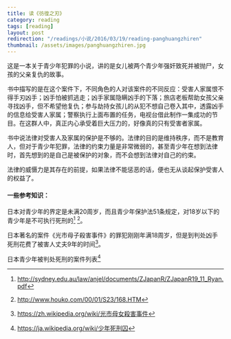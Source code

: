 ```yaml
---
title: 读《彷徨之刃》  
category: reading  
tags: [reading]  
layout: post  
redirection: "/readings/小说/2016/03/19/reading-panghuangzhiren"
thumbnail: /assets/images/panghuangzhiren.jpg
---
```



这是一本关于青少年犯罪的小说，讲的是女儿被两个青少年强奸致死并被抛尸，女孩的父亲复仇的故事。

书中描写的是在这个案件下，不同角色的人对该案件的不同反应：受害人家属恨不得手刃凶手；凶手怕被抓逃走；凶手家属隐瞒凶手的下落；旅店老板帮助女孩父亲寻找凶手，但不希望他复仇；参与劫持女孩儿的从犯不想自己卷入其中，透露凶手的信息给受害人家属；警察执行上面布置的任务，电视台借此制作一集成功的节目。在这群人中，真正内心承受着巨大压力的，好像真的只有受害者家属。

书中说法律对受害人及家属的保护是不够的。法律的目的是维持秩序，而不是教育人，但对于青少年犯罪，法律的约束力量是非常微弱的，甚至青少年在想到法律时，首先想到的是自己是被保护的对象，而不会想到法律对自己的约束。

法律的威慑力是其存在的前提，如果法律不能惩恶的话，便也无从谈起保护受害人的权益了。

#### 一些参考知识：

日本对青少年的界定是未满20周岁，而且青少年保护法51条规定，对18岁以下的青少年是不可执行死刑的[^1]  [^2]。

日本著名的案件《光市母子殺害事件》的罪犯刚刚年满18周岁，但是到判处凶手死刑花费了被害人丈夫9年的时间[^3]。

日本青少年被判处死刑的案件列表[^4]

[^1]: http://sydney.edu.au/law/anjel/documents/ZJapanR/ZJapanR19_11_Ryan.pdf


[^2]: http://www.houko.com/00/01/S23/168.HTM

[^3]: https://zh.wikipedia.org/wiki/光市母女殺害事件

[^4]: https://ja.wikipedia.org/wiki/少年死刑囚




